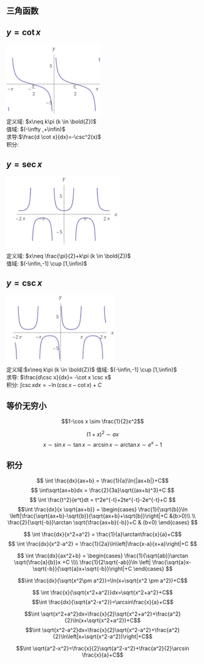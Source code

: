 ## 三角函数

## $y=\cot{x}$

![cotx](2019-12-12-20-47-40.png)  
定义域: $x\neq k\pi (k \in \bold{Z})$  
值域: $(-\infty ,+\infin)$  
求导:$\frac{d \cot x}{dx}=-\csc^2(x)$  
积分:

## $y=\sec x$

![secx](2019-12-12-20-58-42.png)  
定义域: $x\neq \frac{\pi}{2}+k\pi (k \in \bold{Z})$  
值域: $(-\infin,-1] \cup [1,\infin)$

## $y=\csc x$

![cscx](2019-12-12-21-04-34.png)  
定义域:$x\neq k\pi (k \in \bold{Z})$
值域: $(-\infin,-1] \cup [1,\infin)$  
求导: $\frac{d\csc x}{dx}= -\cot x \csc x$  
积分: $\int \csc xdx = -\ln(\csc x- \cot x)+C$

## 等价无穷小

$$1-\cos x \sim \frac{1}{2}x^2$$

$$(1+x)^2 \sim ax$$
$$ x \sim \sin x \sim \tan x \sim \arcsin x \sim \arctan x \sim e^x -1 $$

## 积分

$$ \int \frac{dx}{ax+b} = \frac{1}{a}\ln{|ax+b|}+C$$
$$ \int\sqrt{ax+b}dx = \frac{2}{3a}\sqrt{(ax+b)^3}+C $$
$$ \int \frac{t^2}{e^t}dt = t^2e^{-t}+2te^{-t}-2e^{-t}+C $$
$$\int \frac{dx}{x \sqrt{ax+b}} = \begin{cases} \frac{1}{\sqrt{b}}\ln \left|\frac{\sqrt{ax+b}-\sqrt{b}}{\sqrt{ax+b}+\sqrt{b}}\right|+C &(b>0)\\ \\ \frac{2}{\sqrt{-b}}\arctan \sqrt{\frac{ax+b}{-b}}+C & (b<0) \end{cases} $$

$$ \int \frac{dx}{x^2+a^2} = \frac{1}{a}\arctan\frac{x}{a}+C$$
$$ \int \frac{dx}{x^2-a^2} = \frac{1}{2a}\ln\left|\frac{x-a}{x+a}\right|+C $$

$$
    \int \frac{dx}{ax^2+b} =
    \begin{cases}
    \frac{1}{\sqrt{ab}}\arctan \sqrt{\frac{a}{b}}x +C
    \\\\
    \frac{1}{2\sqrt{-ab}}\ln \left| \frac{\sqrt{a}x-\sqrt{-b}}{\sqrt{a}x+\sqrt{-b}}\right|+C
\end{cases}
$$

$$\int \frac{dx}{\sqrt{x^2\pm a^2}}=\ln(x+\sqrt{x^2 \pm a^2})+C$$

$$ \int \frac{x}{\sqrt{x^2+a^2}}dx=\sqrt{x^2+a^2}+C$$
$$\int \frac{dx}{\sqrt{a^2-x^2}}=\arcsin\frac{x}{a}+C$$

$$\int \sqrt{x^2+a^2}dx=\frac{x}{2}\sqrt{x^2+a^2}+\frac{a^2}{2}\ln(x+\sqrt{x^2+a^2})+C$$
$$\int \sqrt{x^2-a^2}dx=\frac{x}{2}\sqrt{x^2-a^2}+\frac{a^2}{2}\ln\left|x+\sqrt{x^2-a^2})\right|+C$$

$$\int \sqrt{a^2-x^2}=\frac{x}{2}\sqrt{a^2-x^2}+\frac{a^2}{2}\arcsin \frac{x}{a}+C$$
